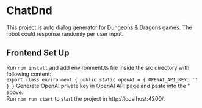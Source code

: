 # ChatDnd

This project is auto dialog generator for Dungeons & Dragons games. The robot could response randomly per user input.

## Frontend Set Up
Run `npm install` and add environment.ts file inside the src directory with following content:<br>
    ```
    export class environment {
        public static openAI = {
            OPENAI_API_KEY: ''
        }
    }
    ```
Generate OpenAI private key in OpenAI API page and paste into the '' above.<br>
Run `npm run start` to start the project in http://localhost:4200/.
